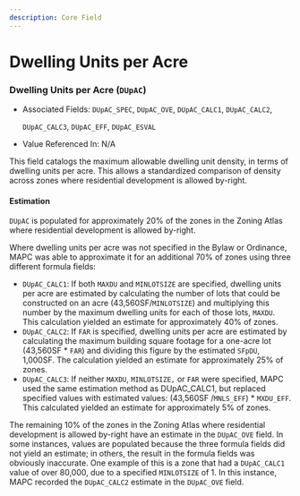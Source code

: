 ```yaml
---
description: Core Field
---
```


# Dwelling Units per Acre

### Dwelling Units per Acre \(`DUpAC`\) 

* Associated Fields: `DUpAC_SPEC`, `DUpAC_OVE`, `DUpAC_CALC1`, `DUpAC_CALC2`, 

  `DUpAC_CALC3`, `DUpAC_EFF`, `DUpAC_ESVAL` 

* Value Referenced In: N/A 

This field catalogs the maximum allowable dwelling unit density, in terms of dwelling units per acre. This allows a standardized comparison of density across zones where residential development is allowed by-right.

#### Estimation

`DUpAC` is populated for approximately 20% of the zones in the Zoning Atlas where residential development is allowed by-right. 

Where dwelling units per acre was not specified in the Bylaw or Ordinance, MAPC was able to approximate it for an additional 70% of zones using three different formula fields:

* `DUpAC_CALC1`: If both `MAXDU` and `MINLOTSIZE` are specified, dwelling units per acre are estimated by calculating the number of lots that could be constructed on an acre \(43,560SF/`MINLOTSIZE`\) and multiplying this number by the maximum dwelling units for each of those lots, `MAXDU`. This calculation yielded an estimate for approximately 40% of zones.
* `DUpAC_CALC2`: If `FAR` is specified, dwelling units per acre are estimated by calculating the maximum building square footage for a one-acre lot \(43,560SF \* `FAR`\) and dividing this figure by the estimated `SFpDU`, 1,000SF.  The calculation yielded an estimate for approximately 25% of zones.
* `DUpAC_CALC3`: If neither `MAXDU`, `MINLOTSIZE,` or `FAR` were specified, MAPC used the same estimation method as DUpAC\_CALC1, but replaced specified values with estimated values: \(43,560SF /`MNLS_EFF`\) \* `MXDU_EFF`. This calculated yielded an estimate for approximately 5% of zones.

The remaining 10% of the zones in the Zoning Atlas where residential development is allowed by-right have an estimate in the `DUpAC_OVE` field. In some instances, values are populated because the three formula fields did not yield an estimate; in others, the result in the formula fields was obviously inaccurate. One example of this is a zone that had a `DUpAC_CALC1` value of over 80,000, due to a specified `MINLOTSIZE` of 1.  In this instance, MAPC recorded the `DUpAC_CALC2` estimate in the `DUpAC_OVE` field. 

